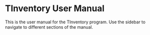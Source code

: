 # TInventory User Manual

This is the user manual for the TInventory program. Use the sidebar to navigate
 to different sections of the manual.
